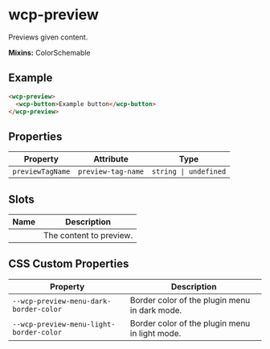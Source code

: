 # wcp-preview

Previews given content.

**Mixins:** ColorSchemable

## Example

```html
<wcp-preview>
  <wcp-button>Example button</wcp-button>
</wcp-preview>
```

## Properties

| Property         | Attribute          | Type                  |
|------------------|--------------------|-----------------------|
| `previewTagName` | `preview-tag-name` | `string \| undefined` |

## Slots

| Name | Description             |
|------|-------------------------|
|      | The content to preview. |

## CSS Custom Properties

| Property                                | Description                                    |
|-----------------------------------------|------------------------------------------------|
| `--wcp-preview-menu-dark-border-color`  | Border color of the plugin menu in dark mode.  |
| `--wcp-preview-menu-light-border-color` | Border color of the plugin menu in light mode. |

